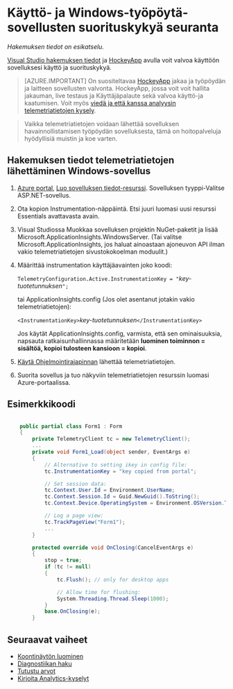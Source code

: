 <properties 
    pageTitle="Käyttö- ja Windows-työpöytäsovellusten suorituskyvyn seuranta" 
    description="Analysoi käyttö- ja Windows-työpöytäsovelluksessa avattava HockeyApp ja sovelluksen havainnollistamisen suorituskykyä." 
    services="application-insights" 
    documentationCenter="windows"
    authors="alancameronwills" 
    manager="douge"/>

<tags 
    ms.service="application-insights" 
    ms.workload="tbd" 
    ms.tgt_pltfrm="ibiza" 
    ms.devlang="na" 
    ms.topic="article" 
    ms.date="08/26/2016" 
    ms.author="awills"/>

# <a name="monitoring-usage-and-performance-in-windows-desktop-apps"></a>Käyttö- ja Windows-työpöytä-sovellusten suorituskykyä seuranta

*Hakemuksen tiedot on esikatselu.*

[Visual Studio hakemuksen tiedot](app-insights-overview.md) ja [HockeyApp](https://hockeyapp.net) avulla voit valvoa käyttöön sovelluksesi käyttö ja suorituskykyä.

> [AZURE.IMPORTANT] On suositeltavaa [HockeyApp](https://hockeyapp.net) jakaa ja työpöydän ja laitteen sovellusten valvonta. HockeyApp, jossa voit voit hallita jakauman, live testaus ja Käyttäjäpalaute sekä valvoa käyttö-ja kaatumisen. Voit myös [viedä ja että kanssa analyysin telemetriatietojen kysely](app-insights-hockeyapp-bridge-app.md).

> Vaikka telemetriatietojen voidaan lähettää sovelluksen havainnollistamisen työpöydän sovelluksesta, tämä on hoitopalveluja hyödyllisiä muistin ja koe varten.


## <a name="to-send-telemetry-to-application-insights-from-a-windows-application"></a>Hakemuksen tiedot telemetriatietojen lähettäminen Windows-sovellus

1. [Azure portal](https://portal.azure.com), [Luo sovelluksen tiedot-resurssi](app-insights-create-new-resource.md). Sovelluksen tyyppi-Valitse ASP.NET-sovellus.
2. Ota kopion Instrumentation-näppäintä. Etsi juuri luomasi uusi resurssi Essentials avattavasta avain. 
3. Visual Studiossa Muokkaa sovelluksen projektin NuGet-paketit ja lisää Microsoft.ApplicationInsights.WindowsServer. (Tai valitse Microsoft.ApplicationInsights, jos haluat ainoastaan ajoneuvon API ilman vakio telemetriatietojen sivustokokoelman moduulit.)
4. Määrittää instrumentation käyttäjäavainten joko koodi:

    `TelemetryConfiguration.Active.InstrumentationKey = "`*key-tuotetunnuksen*`";` 

    tai ApplicationInsights.config (Jos olet asentanut jotakin vakio telemetriatietojen):
 
    `<InstrumentationKey>`*key-tuotetunnuksen*`</InstrumentationKey>` 

    Jos käytät ApplicationInsights.config, varmista, että sen ominaisuuksia, napsauta ratkaisunhallinnassa määritetään **luominen toiminnon = sisältöä, kopioi tulosteen kansioon = kopioi**.
5. [Käytä Ohjelmointirajapinnan](app-insights-api-custom-events-metrics.md) lähettää telemetriatietojen.
6. Suorita sovellus ja tuo näkyviin telemetriatietojen resurssin luomasi Azure-portaalissa.

## <a name="telemetry"></a>Esimerkkikoodi

```C#

    public partial class Form1 : Form
    {
        private TelemetryClient tc = new TelemetryClient();
        ...
        private void Form1_Load(object sender, EventArgs e)
        {
            // Alternative to setting ikey in config file:
            tc.InstrumentationKey = "key copied from portal";

            // Set session data:
            tc.Context.User.Id = Environment.UserName;
            tc.Context.Session.Id = Guid.NewGuid().ToString();
            tc.Context.Device.OperatingSystem = Environment.OSVersion.ToString();

            // Log a page view:
            tc.TrackPageView("Form1");
            ...
        }

        protected override void OnClosing(CancelEventArgs e)
        {
            stop = true;
            if (tc != null)
            {
                tc.Flush(); // only for desktop apps

                // Allow time for flushing:
                System.Threading.Thread.Sleep(1000);
            }
            base.OnClosing(e);
        }

```

## <a name="next-steps"></a>Seuraavat vaiheet

* [Koontinäytön luominen](app-insights-dashboards.md)
* [Diagnostiikan haku](app-insights-diagnostic-search.md)
* [Tutustu arvot](app-insights-metrics-explorer.md)
* [Kirjoita Analytics-kyselyt](app-insights-analytics.md)
 
